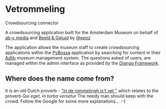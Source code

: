 Vetrommeling
============

Crowdsourcing connector

A crowdsourcing application built for the Amsterdam Museum on behalf of [ab-c media](http://www.ab-c.nl/) and [Beeld & Geluid](http://beeldengeluid.nl/) by [@epoz](http://epoz.org/)

The application allows the museum staff to create crowdsourcing applications within the [PyBossa](http://pybossa.com/) application by searching for content in their [Adlib](http://www.adlibsoft.nl/) museum management system. The questions asked of users, are managed within the admin interface as provided by the [Django Framework](https://www.djangoproject.com/).

## Where does the name come from?

It is an old Dutch proverb - ["In de rommelingh is't vet "](http://books.google.nl/books?id=n8ZbAAAAQAAJ&lpg=RA2-PA202&ots=gzJaVVnEpQ&dq=rommelingh%20vet&hl=nl&pg=RA2-PA202#v=onepage&q=rommelingh%20vet&f=false) which relates to the proverb *Qui eget, in turba versetur* The needy man should keep with the crowd. Follow the Google for some more explanations... :-)